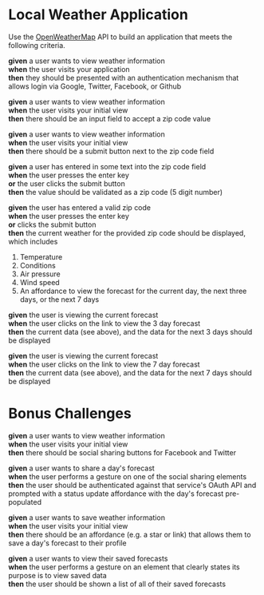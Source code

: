 # Local Weather Application

Use the [OpenWeatherMap](http://openweathermap.org/API) API to build an application that meets the following criteria.

**given** a user wants to view weather information<br/>
**when** the user visits your application<br/>
**then** they should be presented with an authentication mechanism that allows login via Google, Twitter, Facebook, or Github

**given** a user wants to view weather information<br/>
**when** the user visits your initial view<br/>
**then** there should be an input field to accept a zip code value

**given** a user wants to view weather information<br/>
**when** the user visits your initial view<br/>
**then** there should be a submit button next to the zip code field

**given** a user has entered in some text into the zip code field<br/>
**when** the user presses the enter key<br/>
**or** the user clicks the submit button<br/>
**then** the value should be validated as a zip code (5 digit number)

**given** the user has entered a valid zip code<br/>
**when** the user presses the enter key<br/>
**or** clicks the submit button<br/>
**then** the current weather for the provided zip code should be displayed, which includes

1. Temperature
1. Conditions
1. Air pressure
1. Wind speed
1. An affordance to view the forecast for the current day, the next three days, or the next 7 days

**given** the user is viewing the current forecast<br/>
**when** the user clicks on the link to view the 3 day forecast<br/>
**then** the current data (see above), and the data for the next 3 days should be displayed

**given** the user is viewing the current forecast<br/>
**when** the user clicks on the link to view the 7 day forecast<br/>
**then** the current data (see above), and the data for the next 7 days should be displayed

# Bonus Challenges

**given** a user wants to view weather information<br/>
**when** the user visits your initial view<br/>
**then** there should be social sharing buttons for Facebook and Twitter

**given** a user wants to share a day's forecast<br/>
**when** the user performs a gesture on one of the social sharing elements<br/>
**then** the user should be authenticated against that service's OAuth API and prompted with a status update affordance with the day's forecast pre-populated

**given** a user wants to save weather information<br/>
**when** the user visits your initial view<br/>
**then** there should be an affordance (e.g. a star or link) that allows them to save a day's forecast to their profile

**given** a user wants to view their saved forecasts<br/>
**when** the user performs a gesture on an element that clearly states its purpose is to view saved data<br/>
**then** the user should be shown a list of all of their saved forecasts

